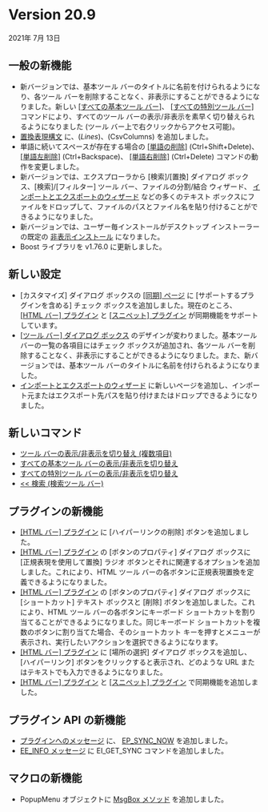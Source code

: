 # Version 20.9

2021年 7月 13日

## 一般の新機能

- 新バージョンでは、基本ツール バーのタイトルに名前を付けられるようになり、各ツール バーを削除することなく、非表示にすることができるようになりました。新しい [\[すべての基本ツール バー\]](../cmd/view/all_basic_toolbars)、 [\[すべての特別ツール バー\]](../cmd/view/all_special_toolbars) コマンドにより、すべてのツール バーの表示/非表示を素早く切り替えられるようになりました (ツール バー上で右クリックからアクセス可能)。
- [置換表現構文](../howto/search/replacement_expression_syntax) に、$(Lines)、$(CsvColumns) を追加しました。
- 単語に続いてスペースが存在する場合の [\[単語の削除\]](../cmd/edit/delete_word) (Ctrl+Shift+Delete)、 [\[単語左削除\]](../cmd/edit/delete_left_word) (Ctrl+Backspace)、 [\[単語右削除\]](../cmd/edit/delete_right_word) (Ctrl+Delete) コマンドの動作を変更しました。
- 新バージョンでは、エクスプローラから \[検索\]/\[置換\] ダイアログ ボックス、\[検索\]/\[フィルター\] ツール バー、ファイルの分割/結合 ウィザード、 [インポートとエクスポートのウィザード](../dlg/import_export/index) などの多くのテキスト ボックスにファイルをドロップして、ファイルのパスとファイル名を貼り付けることができるようになりました。
- 新バージョンでは、ユーザー毎インストールがデスクトップ インストーラーの既定の [非表示インストール](../faq/setup/setup_quiet) になりました。
- Boost ライブラリを v1.76.0 に更新しました。

## 新しい設定

- \[カスタマイズ\] ダイアログ ボックスの [\[同期\] ページ](../dlg/customize/sync/index) に \[サポートするプラグインを含める\] チェック ボックスを追加しました。現在のところ、 [\[HTML バー\] プラグイン](../howto/plugin/plugin_htmlbar) と [\[スニペット\] プラグイン](../howto/plugin/plugin_snippets) が同期機能をサポートしています。
- [\[ツール バー\] ダイアログ ボックス](../dlg/toolbars/index) のデザインが変わりました。基本ツール バーの一覧の各項目にはチェック ボックスが追加され、各ツール バーを削除することなく、非表示にすることができるようになりました。また、新バージョンでは、基本ツール バーのタイトルに名前を付けられるようになりました。
- [インポートとエクスポートのウィザード](../dlg/import_export/index) に新しいページを追加し、インポート元またはエクスポート先パスを貼り付けまたはドロップできるようになりました。

## 新しいコマンド

- [ツール バーの表示/非表示を切り替え (複数項目)](../cmd/view/toolbar1)
- [すべての基本ツール バーの表示/非表示を切り替え](../cmd/view/all_basic_toolbars)
- [すべての特別ツール バーの表示/非表示を切り替え](../cmd/view/all_special_toolbars)
- [<< 検索 (検索ツール バー)](../cmd/search/findbar_find_dlg)

## プラグインの新機能

- [\[HTML バー\] プラグイン](../howto/plugin/plugin_htmlbar) に \[ハイパーリンクの削除\] ボタンを追加しました。
- [\[HTML バー\] プラグイン](../howto/plugin/plugin_htmlbar) の \[ボタンのプロパティ\] ダイアログ ボックスに \[正規表現を使用して置換\] ラジオ ボタンとそれに関連するオプションを追加しました。これにより、HTML ツール バーの各ボタンに正規表現置換を定義できるようになりました。
- [\[HTML バー\] プラグイン](../howto/plugin/plugin_htmlbar) の \[ボタンのプロパティ\] ダイアログ ボックスに \[ショートカット\] テキスト ボックスと \[削除\] ボタンを追加しました。これにより、HTML ツール バーの各ボタンにキーボード ショートカットを割り当てることができるようになりました。同じキーボード ショートカットを複数のボタンに割り当てた場合、そのショートカット キーを押すとメニューが表示され、実行したいアクションを選択できるようになります。
- [\[HTML バー\] プラグイン](../howto/plugin/plugin_htmlbar) に \[場所の選択\] ダイアログ ボックスを追加し、\[ハイパーリンク\] ボタンをクリックすると表示され、どのような URL またはテキストでも入力できるようになりました。
- [\[HTML バー\] プラグイン](../howto/plugin/plugin_htmlbar) と [\[スニペット\] プラグイン](../howto/plugin/plugin_snippets) で同期機能を追加しました。

## プラグイン API の新機能

- [プラグインへのメッセージ](../plugin/plugin_message/index) に、 [EP\_SYNC\_NOW](../plugin/plugin_message/ep_sync_now) を追加しました。
- [EE\_INFO メッセージ](../plugin/message/ee_info) に EI\_GET\_SYNC コマンドを追加しました。

## マクロの新機能

- PopupMenu オブジェクトに [MsgBox メソッド](../macro/popupmenu/msgbox) を追加しました。
